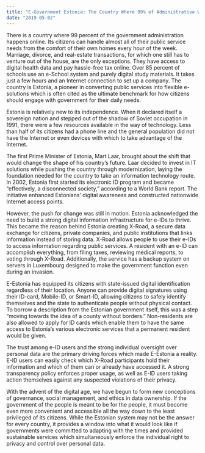 ```yaml
---
title: "E-Government Estonia: The Country Where 99% of Administrative Work Is Done Online"
date: "2019-05-02"
---
```


There is a country where 99 percent of the government administration happens online. Its citizens can handle almost all of their public service needs from the comfort of their own homes every hour of the week. Marriage, divorce, and real-estate transactions, for which one still has to venture out of the house, are the only exceptions. They have access to digital health data and pay hassle-free tax online. Over 85 percent of schools use an e-School system and purely digital study materials. It takes just a few hours and an Internet connection to set up a company. The country is Estonia, a pioneer in converting public services into flexible e-solutions which is often cited as the ultimate benchmark for how citizens should engage with government for their daily needs.

Estonia is relatively new to its independence. When it declared itself a sovereign nation and stepped out of the shadow of Soviet occupation in 1991, there were a few resources available in the way of technology. Less than half of its citizens had a phone line and the general population did not have the Internet or even devices with which to take advantage of the Internet.

The first Prime Minister of Estonia, Mart Laar, brought about the shift that would change the shape of his country’s future. Laar decided to invest in IT solutions while pushing the country through modernization, laying the foundation needed for the country to take an information technology route. In 2002, Estonia first started its electronic ID program and became “effectively, a disconnected society,” according to a World Bank report. The initiative enhanced Estonians’ digital awareness and constructed nationwide Internet access points.

However, the push for change was still in motion. Estonia acknowledged the need to build a strong digital information infrastructure for e-IDs to thrive. This became the reason behind Estonia creating X-Road, a secure data exchange for citizens, private companies, and public institutions that links information instead of storing data. X-Road allows people to use their e-IDs to access information regarding public services. A resident with an e-ID can accomplish everything, from filing taxes, reviewing medical reports, to voting through X-Road. Additionally, the service has a backup system on servers in Luxembourg designed to make the government function even during an invasion.

E-Estonia has equipped its citizens with state-issued digital identification regardless of their location. Anyone can provide digital signatures using their ID-card, Mobile-ID, or Smart-ID, allowing citizens to safely identify themselves and the state to authenticate people without physical contact. To borrow a description from the Estonian government itself, this was a step “moving towards the idea of a county without borders.” Non-residents are also allowed to apply for ID cards which enable them to have the same access to Estonia’s various electronic services that a permanent resident would be given.

The trust among e-ID users and the strong individual oversight over personal data are the primary driving forces which made E-Estonia a reality. E-ID users can easily check which X-Road participants hold their information and which of them can or already have accessed it. A strong transparency policy enforces proper usage, as well as E-ID users taking action themselves against any suspected violations of their privacy.

With the advent of the digital age, we have begun to form new conceptions of governance, social management, and ethics in data ownership. If the government of the people is meant to be for the people, it must become even more convenient and accessible all the way down to the least privileged of its citizens. While the Estonian system may not be the answer for every country, it provides a window into what it would look like if governments were committed to adapting with the times and provided sustainable services which simultaneously enforce the individual right to privacy and control over personal data.
